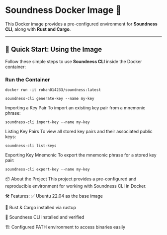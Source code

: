 # Soundness Docker Image 🚀  

This Docker image provides a pre-configured environment for **Soundness CLI**, along with **Rust and Cargo**.  

---

## 🔹 Quick Start: Using the Image  

Follow these simple steps to use **Soundness CLI** inside the Docker container:  

### Run the Container  

```console
docker run -it rohan014233/soundness:latest
```


```console
soundness-cli generate-key --name my-key
```

Importing a Key Pair
To import an existing key pair from a mnemonic phrase:

```console
soundness-cli import-key --name my-key
```

Listing Key Pairs
To view all stored key pairs and their associated public keys:

```console
soundness-cli list-keys
```

Exporting Key Mnemonic
To export the mnemonic phrase for a stored key pair:

```console
soundness-cli export-key --name my-key
```

📦 About the Project
This project provides a pre-configured and reproducible environment for working with Soundness CLI in Docker.

🛠 Features:
✅ Ubuntu 22.04 as the base image

🔗 Rust & Cargo installed via rustup

🔨 Soundness CLI installed and verified

🏗 Configured PATH environment to access binaries easily
